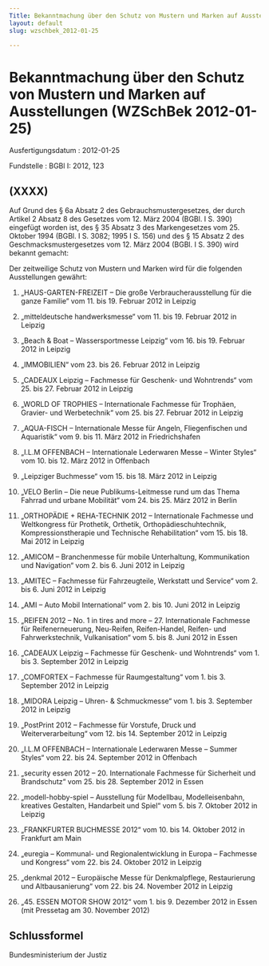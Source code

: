 ```yaml
---
Title: Bekanntmachung über den Schutz von Mustern und Marken auf Ausstellungen
layout: default
slug: wzschbek_2012-01-25

---
```


# Bekanntmachung über den Schutz von Mustern und Marken auf Ausstellungen (WZSchBek 2012-01-25)

Ausfertigungsdatum
:   2012-01-25

Fundstelle
:   BGBl I: 2012, 123


## (XXXX)

Auf Grund des § 6a Absatz 2 des Gebrauchsmustergesetzes, der durch
Artikel 2 Absatz 8 des Gesetzes vom 12. März 2004 (BGBl. I S. 390)
eingefügt worden ist, des § 35 Absatz 3 des Markengesetzes vom 25.
Oktober 1994 (BGBl. I S. 3082; 1995 I S. 156) und des § 15 Absatz 2
des Geschmacksmustergesetzes vom 12. März 2004 (BGBl. I S. 390) wird
bekannt gemacht:

Der zeitweilige Schutz von Mustern und Marken wird für die folgenden
Ausstellungen gewährt:

1.  „HAUS-GARTEN-FREIZEIT – Die große Verbraucherausstellung für die ganze
    Familie“
    vom 11. bis 19. Februar 2012 in Leipzig


2.  „mitteldeutsche handwerksmesse“
    vom 11. bis 19. Februar 2012 in Leipzig


3.  „Beach & Boat – Wassersportmesse Leipzig“
    vom 16. bis 19. Februar 2012 in Leipzig


4.  „IMMOBILIEN“
    vom 23. bis 26. Februar 2012 in Leipzig


5.  „CADEAUX Leipzig – Fachmesse für Geschenk- und Wohntrends“
    vom 25. bis 27. Februar 2012 in Leipzig


6.  „WORLD OF TROPHIES – Internationale Fachmesse für Trophäen, Gravier-
    und Werbetechnik“
    vom 25. bis 27. Februar 2012 in Leipzig


7.  „AQUA-FISCH – Internationale Messe für Angeln, Fliegenfischen und
    Aquaristik“
    vom 9. bis 11. März 2012 in Friedrichshafen


8.  „I.L.M OFFENBACH – Internationale Lederwaren Messe – Winter Styles“
    vom 10. bis 12. März 2012 in Offenbach


9.  „Leipziger Buchmesse“
    vom 15. bis 18. März 2012 in Leipzig


10. „VELO Berlin – Die neue Publikums-Leitmesse rund um das Thema Fahrrad
    und urbane Mobilität“
    vom 24. bis 25. März 2012 in Berlin


11. „ORTHOPÄDIE + REHA-TECHNIK 2012 – Internationale Fachmesse und
    Weltkongress für Prothetik, Orthetik, Orthopädieschuhtechnik,
    Kompressionstherapie und Technische Rehabilitation“
    vom 15. bis 18. Mai 2012 in Leipzig


12. „AMICOM – Branchenmesse für mobile Unterhaltung, Kommunikation und
    Navigation“
    vom 2. bis 6. Juni 2012 in Leipzig


13. „AMITEC – Fachmesse für Fahrzeugteile, Werkstatt und Service“
    vom 2. bis 6. Juni 2012 in Leipzig


14. „AMI – Auto Mobil International“
    vom 2. bis 10. Juni 2012 in Leipzig


15. „REIFEN 2012 – No. 1 in tires and more – 27. Internationale Fachmesse
    für Reifenerneuerung, Neu-Reifen, Reifen-Handel, Reifen- und
    Fahrwerkstechnik, Vulkanisation“
    vom 5. bis 8. Juni 2012 in Essen


16. „CADEAUX Leipzig – Fachmesse für Geschenk- und Wohntrends“
    vom 1. bis 3. September 2012 in Leipzig


17. „COMFORTEX – Fachmesse für Raumgestaltung“
    vom 1. bis 3. September 2012 in Leipzig


18. „MIDORA Leipzig – Uhren- & Schmuckmesse“
    vom 1. bis 3. September 2012 in Leipzig


19. „PostPrint 2012 – Fachmesse für Vorstufe, Druck und
    Weiterverarbeitung“
    vom 12. bis 14. September 2012 in Leipzig


20. „I.L.M OFFENBACH – Internationale Lederwaren Messe – Summer Styles“
    vom 22. bis 24. September 2012 in Offenbach


21. „security essen 2012 – 20. Internationale Fachmesse für Sicherheit und
    Brandschutz“
    vom 25. bis 28. September 2012 in Essen


22. „modell-hobby-spiel – Ausstellung für Modellbau, Modelleisenbahn,
    kreatives Gestalten, Handarbeit und Spiel“
    vom 5. bis 7. Oktober 2012 in Leipzig


23. „FRANKFURTER BUCHMESSE 2012“
    vom 10. bis 14. Oktober 2012 in Frankfurt am Main


24. „euregia – Kommunal- und Regionalentwicklung in Europa – Fachmesse und
    Kongress“
    vom 22. bis 24. Oktober 2012 in Leipzig


25. „denkmal 2012 – Europäische Messe für Denkmalpflege, Restaurierung und
    Altbausanierung“
    vom 22. bis 24. November 2012 in Leipzig


26. „45. ESSEN MOTOR SHOW 2012“
    vom 1. bis 9. Dezember 2012 in Essen
    (mit Pressetag am 30. November 2012)





## Schlussformel

Bundesministerium der Justiz

